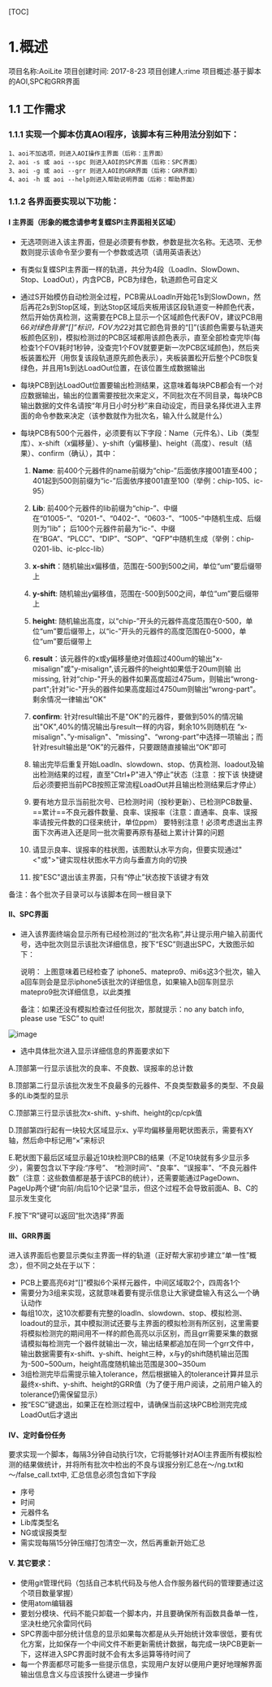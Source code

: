 [TOC]

# 1.概述
项目名称:AoiLite
项目创建时间: 2017-8-23
项目创建人:rime
项目概述:基于脚本的AOI,SPC和GRR界面

## 1.1 工作需求
### 1.1.1 实现一个脚本仿真AOI程序，该脚本有三种用法分别如下：
	1、aoi不加选项，则进入AOI操作主界面（后称：主界面）
	2、aoi -s 或 aoi --spc 则进入AOI的SPC界面（后称：SPC界面）
    3、aoi -g 或 aoi --grr 则进入AOI的GRR界面（后称：GRR界面）
	4、aoi -h 或 aoi --help则进入帮助说明界面（后称：帮助界面）

### 1.1.2 各界面要实现以下功能：
#### I  主界面（形象的概念请参考复蝶SPI主界面相关区域）
- 无选项则进入该主界面，但是必须要有参数，参数是批次名称。无选项、无参数则提示该命令至少要有一个参数或选项（请用英语表达）

- 有类似复蝶SPI主界面一样的轨道，共分为4段（LoadIn、SlowDown、Stop、LoadOut），内含PCB，PCB为绿色，轨道颜色可自定义

- 通过S开始模仿自动检测全过程，PCB需从LoadIn开始花1s到SlowDown，然后再花2s到Stop区域，到达Stop区域后夹板用该区段轨道变一种颜色代表，然后开始仿真检测，这需要在PCB上显示一个区域颜色代表FOV，建议PCB用6*6对绿色背景“[]”标识，FOV为2*2对其它颜色背景的“[]”(该颜色需要与轨道夹板颜色区别)，模拟检测过的PCB区域都用该颜色表示，直至全部检查完毕(每检查1个FOV耗时1秒钟，没查完1个FOV就要更新一次PCB区域颜色)，然后夹板装置松开（用恢复该段轨道原先颜色表示），夹板装置松开后整个PCB恢复绿色，并且用1s到达LoadOut位置，在该位置生成数据输出

- 每块PCB到达LoadOut位置要输出检测结果，这意味着每块PCB都会有一个对应数据输出，输出的位置需要按批次来定义，不同批次在不同目录，每块PCB输出数据的文件名请按“年月日小时分秒”来自动设定，而目录名择优进入主界面的命令参数来决定（该参数就作为批次名，输入什么就是什么）
- 每块PCB有500个元器件，必须要有以下字段：Name（元件名）、Lib（类型库）、x-shift（x偏移量）、y-shift（y偏移量)、height（高度）、result（结果）、confirm（确认），其中：
    
    1. **Name**: 前400个元器件的name前缀为“chip-”后面依序接001直至400；401起到500则前缀为“ic-”后面依序接001直至100（举例：chip-105、ic-95）

	2. **Lib**: 前400个元器件的lib前缀为“chip-”、中缀在“01005-”、“0201-”、“0402-”、“0603-”、“1005-”中随机生成、后缀则为“lib”；
		后100个元器件前最为“ic-”、中缀在“BGA”、“PLCC”、“DIP”、“SOP”、“QFP”中随机生成（举例：chip-0201-lib、ic-plcc-lib）
		
	3. **x-shift**：随机输出x偏移值，范围在-500到500之间，单位“um”要后缀带上
		
	4. **y-shift**: 随机输出y偏移值，范围在-500到500之间，单位“um”要后缀带上
		
	5. **height**: 随机输出高度，以“chip-”开头的元器件高度范围在0-500，单位“um”要后缀带上，以“ic-”开头的元器件的高度范围在0-5000，单位“um”要后缀带上
		
	6. **result**：该元器件的x或y偏移量绝对值超过400um的输出"x-misalign"或"y-misalign",该元器件的height如果低于20um则输
		出missing, 针对“chip-"开头的器件如果高度超过475um，则输出“wrong-part";针对"ic-"开头的器件如果高度超过4750um则输出“wrong-part"。剩余情况一律输出"OK"
	
	7. **confirm**: 针对result输出不是"OK"的元器件，要做到50%的情况输出"OK",40%的情况输出与result一样的内容，剩余10%则随机在
		“x-misalign"、”y-misalign"、"missing"、“wrong-part”中选择一项输出；而针对result输出是“OK”的元器件，只要跟随直接输出“OK”即可
    	
    8. 输出完毕后重复开始LoadIn、slowdown、stop、仿真检测、loadout及输出检测结果的过程，直至"Ctrl+P"进入“停止”状态（注意
    	：按下该    快捷键后必须要把当前PCB按照正常流程LoadOut并且输出检测结果后才停止）
	        
	9. 要有地方显示当前批次号、已检测时间（按秒更新）、已检测PCB数量、==累计==不良元器件数量、良率、误报率（注意：直通率、良率、误报    率请按元件数的口径来统计，单位ppm）
       要特别注意！必须考虑退出主界面下次再进入还是同一批次需要再原有基础上累计计算的问题
            
    10. 请显示良率、误报率的柱状图，该图默认水平方向，但要实现通过"<"或">"键实现柱状图水平方向与垂直方向的切换
	        
	11. 按"ESC"退出该主界面，只有“停止”状态按下该键才有效

备注：各个批次子目录可以与该脚本在同一根目录下

#### II、SPC界面

- 进入该界面终端会显示所有已经检测过的“批次名称”,并让提示用户输入前面代号，选中批次则显示该批次详细信息，按下“ESC”则退出SPC，大致图示如下：
    
    说明： 上图意味着已经检查了 iphone5、matepro9、mi6s这3个批次，输入a回车则会是显示iphone5该批次的详细信息，如果输入b回车则显示matepro9批次详细信息，以此类推

    备注：如果还没有模拟检查过任何批次，那就提示：no any batch info, please use “ESC” to quit!

![image](http://note.youdao.com/yws/public/resource/202deb6b3abfb267b2c9ee2b62bf6c60/xmlnote/WEBRESOURCE8851ae7557dadbb8fa932c314fb4f5d2/16863)	


- 选中具体批次进入显示详细信息的界面要求如下

A.顶部第一行显示该批次的良率、不良数、误报率的总计数

B.顶部第二行显示该批次发生不良最多的元器件、不良类型数最多的类型、不良最多的Lib类型的显示
    
C.顶部第三行显示该批次x-shift、y-shift、height的cp/cpk值
    
D.顶部第四行起有一块较大区域显示x、y平均偏移量用靶状图表示，需要有XY轴，然后命中标记用“×”来标识
   
E.靶状图下最后区域显示最近10块检测PCB的结果（不足10块就有多少显示多少），需要包含以下字段:“序号”、 “检测时间”、“良率”、“误报率”、“不良元器件数”（注意：这些数值都是基于该PCB的统计），还需要能通过PageDown、PageUp两个键“向前/向后10个记录“显示，但这个过程不会导致前面A、B、C的显示发生变化

F.按下“R”键可以返回“批次选择”界面

#### III、GRR界面

进入该界面后也要显示类似主界面一样的轨道（正好帮大家初步建立“单一性”概念），但不同之处在于以下：
  
- PCB上要高亮6对“[]”模拟6个采样元器件，中间区域取2个，四周各1个
- 需要分为3组来实现，这就意味着要有提示信息让大家键盘输入有这么一个确认动作
- 每组10次，这10次都要有完整的loadIn、slowdown、stop、模拟检测、loadout的显示，其中模拟测试还要与主界面的模拟检测有所区别，这里需要将模拟检测完的期间用不一样的颜色高亮以示区别，而且grr需要采集的数据请模拟每检测完一个器件就输出一次，输出结果都追加在同一个grr文件中，输出数据需要有x-shift、y-shift、height三种，x与y的shift随机输出范围为-500~500um，height高度随机输出范围是300~350um
- 3组检测完毕后需提示输入tolerance，然后根据输入的tolerance计算并显示最终x-shift、y-shift、height的GRR值（为了便于用户阅读，之前用户输入的tolerance仍需保留显示）
- 按“ESC”键退出，如果正在检测过程中，请确保当前这块PCB检测完完成LoadOut后才退出

#### IV、定时备份任务
要求实现一个脚本，每隔3分钟自动执行1次，它将能够针对AOI主界面所有模拟检测的结果做统计，并将所有批次中检出的不良与误报分别汇总在～/ng.txt和～/false_call.txt中, 汇总信息必须包含如下字段

- 序号
- 时间
- 元器件名
- Lib库类型名
- NG或误报类型
- 需实现每隔15分钟压缩打包清空一次，然后再重新开始汇总

#### V. 其它要求：

- 使用git管理代码（包括自己本机代码及与他人合作服务器代码的管理要通过这个项目数量掌握）
- 使用atom编辑器
- 要划分模块、代码不能只卸载一个脚本内，并且要确保所有函数具备单一性，坚决杜绝冗余雷同代码
- SPC界面中部分统计信息的显示如果每次都是从头开始统计效率很低，要有优化方案，比如保存一个中间文件不断更新需统计数据，每完成一块PCB更新一下，这样进入SPC界面时就不会有太多运算等待时间了
- 每一个界面都尽可能多一些提示信息，实现用户友好以便用户更好地理解界面输出信息含义与应该按什么键进一步操作



